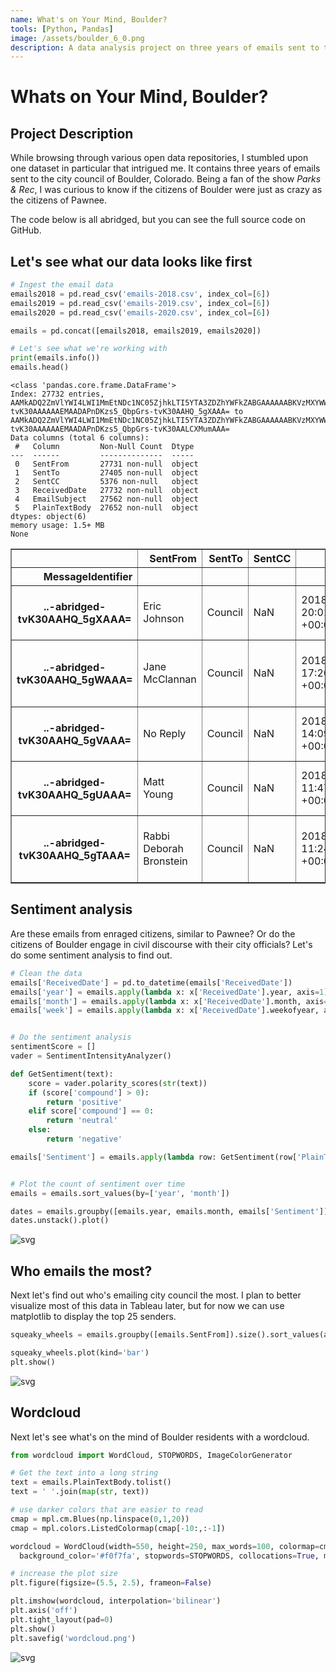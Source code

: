 ```yaml
---
name: What's on Your Mind, Boulder?
tools: [Python, Pandas]
image: /assets/boulder_6_0.png
description: A data analysis project on three years of emails sent to the Boulder city council
---
```

# Whats on Your Mind, Boulder?

## Project Description

While browsing through various open data repositories, I stumbled upon one dataset in particular that intrigued me.  It contains three years of emails sent to the city council of Boulder, Colorado.  Being a fan of the show *Parks & Rec*, I was curious to know if the citizens of Boulder were just as crazy as the citizens of Pawnee.

The code below is all abridged, but you can see the full source code on GitHub.

## Let's see what our data looks like first

```python
# Ingest the email data
emails2018 = pd.read_csv('emails-2018.csv', index_col=[6])
emails2019 = pd.read_csv('emails-2019.csv', index_col=[6])
emails2020 = pd.read_csv('emails-2020.csv', index_col=[6])

emails = pd.concat([emails2018, emails2019, emails2020])

# Let's see what we're working with
print(emails.info())
emails.head()
```

    <class 'pandas.core.frame.DataFrame'>
    Index: 27732 entries, AAMkADQ2ZmVlYWI4LWI1MmEtNDc1NC05ZjhkLTI5YTA3ZDZhYWFkZABGAAAAAABKVzMXYWWETKNC5OzLgZmiBwDAPnDKzs5_QbpGrs-tvK30AAAAAAEMAADAPnDKzs5_QbpGrs-tvK30AAHQ_5gXAAA= to AAMkADQ2ZmVlYWI4LWI1MmEtNDc1NC05ZjhkLTI5YTA3ZDZhYWFkZABGAAAAAABKVzMXYWWETKNC5OzLgZmiBwDAPnDKzs5_QbpGrs-tvK30AAAAAAEMAADAPnDKzs5_QbpGrs-tvK30AALCXMumAAA=
    Data columns (total 6 columns):
     #   Column         Non-Null Count  Dtype 
    ---  ------         --------------  ----- 
     0   SentFrom       27731 non-null  object
     1   SentTo         27405 non-null  object
     2   SentCC         5376 non-null   object
     3   ReceivedDate   27732 non-null  object
     4   EmailSubject   27562 non-null  object
     5   PlainTextBody  27652 non-null  object
    dtypes: object(6)
    memory usage: 1.5+ MB
    None
    




<div>
<style scoped>
    .dataframe tbody tr th:only-of-type {
        vertical-align: middle;
    }

    .dataframe tbody tr th {
        vertical-align: top;
    }

    .dataframe thead th {
        text-align: right;
    }
</style>
<table border="1" class="dataframe">
  <thead>
    <tr style="text-align: right;">
      <th></th>
      <th>SentFrom</th>
      <th>SentTo</th>
      <th>SentCC</th>
      <th>ReceivedDate</th>
      <th>EmailSubject</th>
      <th>PlainTextBody</th>
    </tr>
    <tr>
      <th>MessageIdentifier</th>
      <th></th>
      <th></th>
      <th></th>
      <th></th>
      <th></th>
      <th></th>
    </tr>
  </thead>
  <tbody>
    <tr>
      <th>..-abridged-tvK30AAHQ_5gXAAA=</th>
      <td>Eric Johnson</td>
      <td>Council</td>
      <td>NaN</td>
      <td>2018-12-31 20:01:59.0000000 +00:00</td>
      <td>redevelopment of the Balsam BCH campus</td>
      <td>Dear council members, After reading Friday's g...</td>
    </tr>
    <tr>
      <th>..-abridged-tvK30AAHQ_5gWAAA=</th>
      <td>Jane McClannan</td>
      <td>Council</td>
      <td>NaN</td>
      <td>2018-12-31 17:26:45.0000000 +00:00</td>
      <td>OAU Unintended Consequences</td>
      <td>Dear City Council Members, I have recently spe...</td>
    </tr>
    <tr>
      <th>..-abridged-tvK30AAHQ_5gVAAA=</th>
      <td>No Reply</td>
      <td>Council</td>
      <td>NaN</td>
      <td>2018-12-31 14:09:40.0000000 +00:00</td>
      <td>Messages on hold for [6bb18bf32d5a8f2798e95f9c...</td>
      <td>The following messages, addressed to Council, ...</td>
    </tr>
    <tr>
      <th>..-abridged-tvK30AAHQ_5gUAAA=</th>
      <td>Matt Young</td>
      <td>Council</td>
      <td>NaN</td>
      <td>2018-12-31 11:47:31.0000000 +00:00</td>
      <td>Pls keep shelter open all winter</td>
      <td>Dear Council -- I urge you to accept the propo...</td>
    </tr>
    <tr>
      <th>..-abridged-tvK30AAHQ_5gTAAA=</th>
      <td>Rabbi Deborah Bronstein</td>
      <td>Council</td>
      <td>NaN</td>
      <td>2018-12-31 11:24:29.0000000 +00:00</td>
      <td>Emergency shelter all winter</td>
      <td>Dear Members of the City Council, I appreciate...</td>
    </tr>
  </tbody>
</table>
</div>

## Sentiment analysis

Are these emails from enraged citizens, similar to Pawnee?  Or do the citizens of Boulder engage in civil discourse with their city officials?  Let's do some sentiment analysis to find out.


```python
# Clean the data
emails['ReceivedDate'] = pd.to_datetime(emails['ReceivedDate'])
emails['year'] = emails.apply(lambda x: x['ReceivedDate'].year, axis=1)
emails['month'] = emails.apply(lambda x: x['ReceivedDate'].month, axis=1)
emails['week'] = emails.apply(lambda x: x['ReceivedDate'].weekofyear, axis=1)


# Do the sentiment analysis
sentimentScore = []
vader = SentimentIntensityAnalyzer()

def GetSentiment(text):
    score = vader.polarity_scores(str(text))
    if (score['compound'] > 0):
        return 'positive'
    elif score['compound'] == 0:
        return 'neutral'
    else:
        return 'negative'

emails['Sentiment'] = emails.apply(lambda row: GetSentiment(row['PlainTextBody']), axis=1)


# Plot the count of sentiment over time
emails = emails.sort_values(by=['year', 'month'])

dates = emails.groupby([emails.year, emails.month, emails['Sentiment']]).size()
dates.unstack().plot()
```


![svg](/assets/boulder_4_0.svg)


## Who emails the most?

Next let's find out who's emailing city council the most.  I plan to better visualize most of this data in Tableau later, but for now we can use matplotlib to display the top 25 senders.

```python
squeaky_wheels = emails.groupby([emails.SentFrom]).size().sort_values(ascending=False).head(25)

squeaky_wheels.plot(kind='bar')
plt.show()
```


![svg](/assets/boulder_5_0.svg)

## Wordcloud

Next let's see what's on the mind of Boulder residents with a wordcloud.

```python
from wordcloud import WordCloud, STOPWORDS, ImageColorGenerator

# Get the text into a long string
text = emails.PlainTextBody.tolist()
text = ' '.join(map(str, text))

# use darker colors that are easier to read
cmap = mpl.cm.Blues(np.linspace(0,1,20))
cmap = mpl.colors.ListedColormap(cmap[-10:,:-1])

wordcloud = WordCloud(width=550, height=250, max_words=100, colormap=cmap, contour_width=4,
  background_color='#f0f7fa', stopwords=STOPWORDS, collocations=True, min_word_length=3).generate(text)

# increase the plot size
plt.figure(figsize=(5.5, 2.5), frameon=False)

plt.imshow(wordcloud, interpolation='bilinear')
plt.axis('off')
plt.tight_layout(pad=0)
plt.show()
plt.savefig('wordcloud.png')
```


![svg](/assets/boulder_6_0.svg)